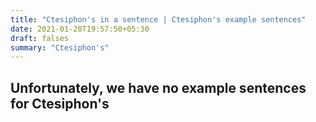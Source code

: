 ```yaml
---
title: "Ctesiphon's in a sentence | Ctesiphon's example sentences"
date: 2021-01-20T19:57:50+05:30
draft: falses
summary: "Ctesiphon's"
---
```

## Unfortunately, we have no example sentences for Ctesiphon's                 
